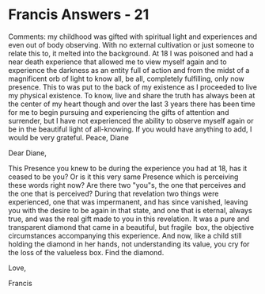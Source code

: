 # Francis Answers - 21

Comments: my childhood was gifted with spiritual light and experiences and even out of body observing. With no external cultivation or just someone to relate this to, it melted into the background. At 18 I was poisoned and had a near death experience that allowed me to view myself again and to experience the darkness as an entity full of action and from the midst of a magnificent orb of light to know all, be all, completely fulfilling, only now presence. This to was put to the back of my existence as I proceeded to live my physical existence. To know, live and share the truth has always been at the center of my heart though and over the last 3 years there has been time for me to begin pursuing and experiencing the gifts of attention and surrender, but I have not experienced the ability to observe myself again or be in the beautiful light of all-knowing. If you would have anything to add, I would be very grateful. Peace, Diane

Dear Diane,

This Presence you knew to be during the experience you had at 18, has it ceased to be you? Or is it this very same Presence which is perceiving these words right now? Are there two &quot;you&quot;s, the one that perceives and the one that is perceived? During that revelation two things were experienced, one that was impermanent, and has since vanished, leaving you with the desire to be again in that state, and one that is eternal, always true, and was the real gift made to you in this revelation. It was a pure and transparent diamond that came in a beautiful, but fragile&nbsp; box, the objective circumstances accompanying this experience. And now, like a child still holding the diamond in her hands, not understanding its value, you cry for the loss of the valueless box. Find the diamond.

Love,

Francis

